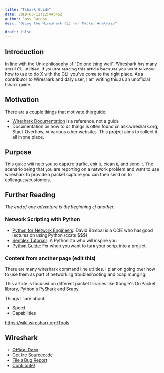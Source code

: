```yaml
---
title: "Tshark Guide"
date: 2019-03-12T12:44:45Z
author: Ross Jacobs
desc: "Using the Wireshark CLI for Packet Analysis"

draft: false
---
```


## Introduction

In line with the Unix philosophy of "Do one thing well", Wireshark has many
small CLI utilities. If you are reading this article because you want to know
how to use to do X with the CLI, you've come to the right place. As a
contributor to Wireshark and daily user, I am writing this as an unofficial
tshark guide.

## Motivation

There are a couple things that motivate this guide:

- [Wireshark Documentation](https://www.wireshark.org/docs/) is a reference, not a guide
- Documentation on how to do things is often found on ask.wireshark.org, Stack Overflow, or various other websites. This project aims to collect it all in one place.

## Purpose

This guide will help you to capture traffic, edit it, clean it, and send it. The
scenario being that you are reporting on a network problem and want to use
wireshark to provide a packet capture you can then send on to
colleagues/customers.

## Further Reading

_The end of one adventure is the beginning of another._

### Network Scripting with Python

- [Python for Network Engineers](https://www.youtube.com/watch?v=s6SIVc7C5U0):
  David Bombal is a CCIE who has good lectures on using Python (costs $$$)
- [Sentdex Tutorials](https://www.youtube.com/user/sentdex): A Pythonista who
  will inspire you
- [Python Guide](https://docs.python-guide.org/): For when you want to turn your
  script into a project.

### Content from another page (edit this)

There are many wireshark command line utilities. I plan on going over how to use
them as part of networking troubleshooting and pcap munging.

This article is focused on different packet libraries like Google's Go Packet
library, Python's PyShark and Scapy. 

Things I care about:

- Speed
- Capabilities

https://wiki.wireshark.org/Tools

## Wireshark

- [Official Docs](https://www.wireshark.org/docs/man-pages/)
- [Get the Sourcecode](https://www.wireshark.org/develop.html)
- [File a Bug Report](https://wiki.wireshark.org/ReportingBugs)
- [Contribute!](https://www.wireshark.org/docs/wsdg_html_chunked/)

